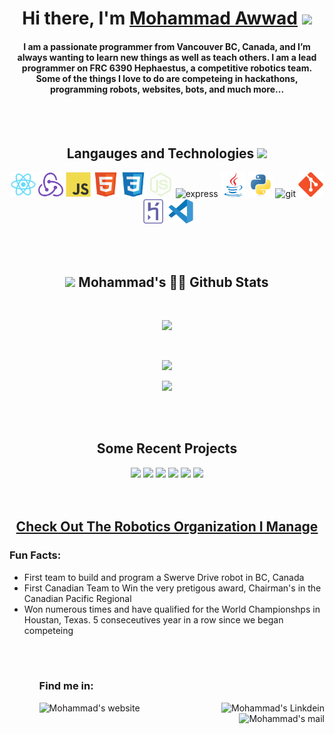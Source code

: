 <div align="center">
   <h1>Hi there, I'm <a href="https://www.mohammadawwad.com">Mohammad Awwad</a> <img src="https://media.giphy.com/media/hvRJCLFzcasrR4ia7z/giphy.gif" width="10px"> </h1>
</div>

<h4 align="center">
I am a passionate programmer from Vancouver BC, Canada, and I’m always wanting to learn new things as well as teach others. I am a lead programmer on FRC 6390 Hephaestus, a competitive robotics team. Some of the things I love to do are competeing in hackathons, programming robots, websites, bots, and much more...
</h4>
 
<br/>
<br/>


  <h2 align="center">Langauges and Technologies <img src="https://media.giphy.com/media/WUlplcMpOCEmTGBtBW/giphy.gif" width="30"> </h2>
<p align="center">
  <img src="https://github.com/devicons/devicon/blob/master/icons/react/react-original.svg" alt="react" width="40" height="40">
  <img src="https://github.com/devicons/devicon/blob/master/icons/redux/redux-original.svg" alt="redux" width="40" height="40">
  <img src="https://github.com/devicons/devicon/blob/master/icons/javascript/javascript-original.svg" alt="javaScript" width="40" height="40">
  <img src="https://github.com/devicons/devicon/blob/master/icons/html5/html5-original.svg" alt="html" width="40" height="40">
  <img src="https://github.com/devicons/devicon/blob/master/icons/css3/css3-original.svg" alt="css" width="40" height="40">
  <img src="https://github.com/devicons/devicon/blob/master/icons/nodejs/nodejs-original.svg" alt="nodejs" width="40" height="40" style="opacity: 0.2;">
  <img src="https://www.pngfind.com/pngs/b/136-1363736_pc-master-race-png.png" alt="express" width="40" height="40">
  <img src="https://github.com/devicons/devicon/blob/master/icons/java/java-original.svg" alt="git" width="40" height="40">
  <img src="https://github.com/devicons/devicon/blob/master/icons/python/python-original.svg" alt="python" width="40" height="40">
  <img src="https://img.icons8.com/stickers/100/000000/github.png" alt="git" width="40" height="40">
  <img src="https://github.com/devicons/devicon/blob/master/icons/git/git-original.svg" alt="git" width="40" height="40">
  <img src="https://github.com/devicons/devicon/blob/master/icons/heroku/heroku-original.svg" alt="git" width="40" height="40">
  <img src="https://github.com/devicons/devicon/blob/master/icons/vscode/vscode-original.svg" alt="git" width="40" height="40">
   
</p>

<br/>
<br/>

<div align="center">
<h2><img src="https://media1.giphy.com/media/WFZvB7VIXBgiz3oDXE/giphy.gif"  height="20"> Mohammad's  👨‍💻  Github Stats</h2>
</div>
  
<br />
 
<p align="center" >
   <a href="https://github.com/mohammadawwad"> 
    <img  src="https://github-readme-stats.vercel.app/api?username=mohammadawwad&&show_icons=true&theme=radical"/>
   </a>
</p>
<br />

<p align="center" >
   <a href="https://github.com/mohammadawwad"> 
    <img  src="https://github-readme-streak-stats.herokuapp.com/?user=mohammadawwad&theme=radical"/>
   </a>
</p>

<p align="center" >
   <a href="https://github.com/mohammadawwad"> 
    <img  src="https://github-readme-stats.vercel.app/api/top-langs/?username=mohammadawwad&theme=radical&layout=compact&hide=c"/>
   </a>
</p>

<br/>
<br/>

<h2 align="center">Some Recent Projects</h2>

<div align="center">
   <a href="https://github.com/FRC-6390/FRC-Season-2022"> <img src="https://github-readme-stats.vercel.app/api/pin/?username=FRC-6390&repo=FRC-Season-2022&theme=radical" /></a>
   <a href="https://github.com/mohammadawwad/First-Journey"> <img src="https://github-readme-stats.vercel.app/api/pin/?username=mohammadawwad&repo=First-Journey&theme=radical" /></a>
   <a href="https://github.com/mohammadawwad/Java-Pathfinding"> <img src="https://github-readme-stats.vercel.app/api/pin/?username=mohammadawwad&repo=Java-Pathfinding&theme=radical" /></a>
   <a href="https://github.com/mohammadawwad/Stylish-Tile-web"> <img src="https://github-readme-stats.vercel.app/api/pin/?username=mohammadawwad&repo=Stylish-Tile-web&theme=radical" /></a>
   <a href="https://github.com/mohammadawwad/Python-Vision-Processing"> <img src="https://github-readme-stats.vercel.app/api/pin/?username=mohammadawwad&repo=Python-Vision-Processing&theme=radical" /></a>
   <a href="https://github.com/mohammadawwad/Minelexa"> <img src="https://github-readme-stats.vercel.app/api/pin/?username=mohammadawwad&repo=Minelexa&theme=radical" /></a>
</div>

<br/>
<br/>

<h2 align="center"><a target="_blank" href="https://github.com/FRC-6390">Check Out The Robotics Organization I Manage</a></h2>


<h3 align="left">Fun Facts:</h3>
<ul >
  <li align="left"> First team to build and program a Swerve Drive robot in BC, Canada </li>
  <li align="left"> First Canadian Team to Win the very pretigous award, Chairman's in the Canadian Pacific Regional </li>
  <li align="left"> Won numerous times and have qualified for the World Championshps in Houstan, Texas. 5 conseceutives year in a row since we began competeing </li>
<ul/>
<br/>
<br />

### Find me in:
<a target="_blank" href="https://www.mohammadawwad.com">
  <img align="left" alt="Mohammad's website" src="https://img.icons8.com/external-prettycons-lineal-color-prettycons/49/000000/external-portfolio-user-interface-vol-3-prettycons-lineal-color-prettycons-2.png" style="color:'white' "/>
</a>
<a target="_blank" href="https://www.linkedin.com/in/mohammad--awwad/">
  <img align="right" alt="Mohammad's Linkdein" src="https://img.icons8.com/color/48/000000/linkedin.png" />
</a>
<a target="_blank" href="mailto:mohd-awwad@hotmail.com">
  <img align="right" alt="Mohammad's mail" src="https://img.icons8.com/fluency/48/000000/email-open.png" style=" color:'white' "/>
</a>
<br/>
<br/>


<!---![](https://komarev.com/ghpvc/?username=mohammadawwad&style=flat-square&label=Views)
![](https://badges.pufler.dev/visits/mohammadawwad/mohammadawwad?color=black&logo=github&style=flat-square)---!>

